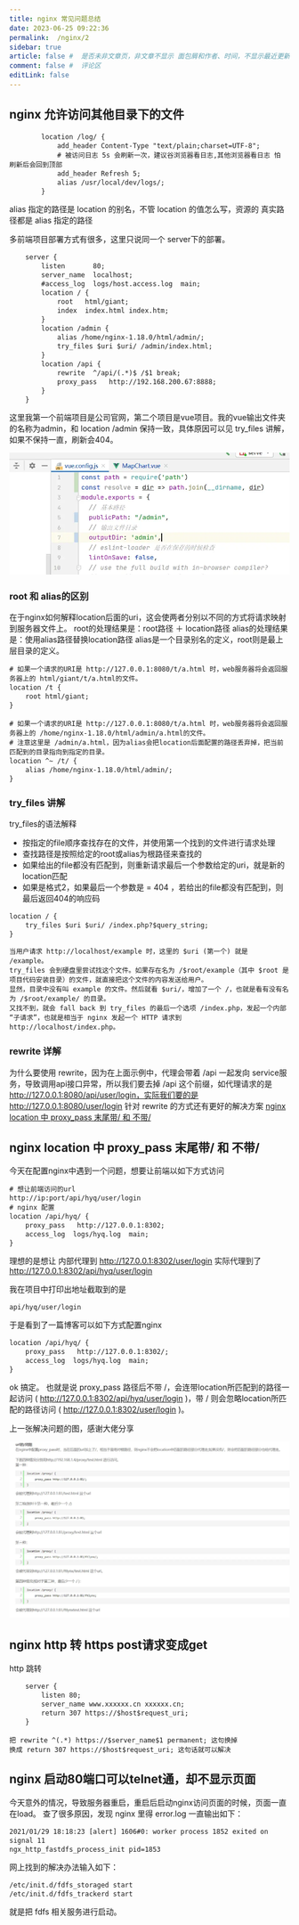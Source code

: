 ```yaml
---
title: nginx 常见问题总结
date: 2023-06-25 09:22:36
permalink:  /nginx/2
sidebar: true
article: false #  是否未非文章页，非文章不显示 面包屑和作者、时间，不显示最近更新栏，不会参与到最近更新文章的数据计算中
comment: false #  评论区
editLink: false
---
```




## nginx 允许访问其他目录下的文件
```
        location /log/ {
            add_header Content-Type "text/plain;charset=UTF-8";
            # 被访问日志 5s 会刷新一次，建议谷浏览器看日志,其他浏览器看日志 怕 刷新后会回到顶部
            add_header Refresh 5;
            alias /usr/local/dev/logs/;
        }
```
alias 指定的路径是 location 的别名，不管 location 的值怎么写，资源的 真实路径都是 alias 指定的路径

多前端项目部署方式有很多，这里只说同一个 server下的部署。
```
    server {
        listen       80;
        server_name  localhost;
        #access_log  logs/host.access.log  main;
        location / {
            root   html/giant;
            index  index.html index.htm;
        }
        location /admin {
            alias /home/nginx-1.18.0/html/admin/;
            try_files $uri $uri/ /admin/index.html;
        }
        location /api {
            rewrite  ^/api/(.*)$ /$1 break;
            proxy_pass   http://192.168.200.67:8888;
        }
    }

```
这里我第一个前端项目是公司官网，第二个项目是vue项目。我的vue输出文件夹的名称为admin，和 location /admin 保持一致，具体原因可以见 try_files 讲解，如果不保持一直，刷新会404。

![](/assets/img/nginx/2/img_1.png)

### root 和 alias的区别
在于nginx如何解释location后面的uri，这会使两者分别以不同的方式将请求映射到服务器文件上。
root的处理结果是：root路径 ＋ location路径
alias的处理结果是：使用alias路径替换location路径
alias是一个目录别名的定义，root则是最上层目录的定义。
```
# 如果一个请求的URI是 http://127.0.0.1:8080/t/a.html 时，web服务器将会返回服务器上的 html/giant/t/a.html的文件。
location /t {
	root html/giant;
}

# 如果一个请求的URI是 http://127.0.0.1:8080/t/a.html 时，web服务器将会返回服务器上的 /home/nginx-1.18.0/html/admin/a.html的文件。
# 注意这里是 /admin/a.html，因为alias会把location后面配置的路径丢弃掉，把当前匹配到的目录指向到指定的目录。
location ^~ /t/ {
	alias /home/nginx-1.18.0/html/admin/;
}
```

### try_files 讲解
try_files的语法解释
* 按指定的file顺序查找存在的文件，并使用第一个找到的文件进行请求处理
* 查找路径是按照给定的root或alias为根路径来查找的
* 如果给出的file都没有匹配到，则重新请求最后一个参数给定的uri，就是新的location匹配
* 如果是格式2，如果最后一个参数是 = 404 ，若给出的file都没有匹配到，则最后返回404的响应码
```
location / {
    try_files $uri $uri/ /index.php?$query_string;
}
```
```
当用户请求 http://localhost/example 时，这里的 $uri (第一个) 就是 /example。 
try_files 会到硬盘里尝试找这个文件。如果存在名为 /$root/example（其中 $root 是项目代码安装目录）的文件，就直接把这个文件的内容发送给用户。 
显然，目录中没有叫 example 的文件。然后就看 $uri/，增加了一个 /，也就是看有没有名为 /$root/example/ 的目录。 
又找不到，就会 fall back 到 try_files 的最后一个选项 /index.php，发起一个内部 “子请求”，也就是相当于 nginx 发起一个 HTTP 请求到 http://localhost/index.php。
```
### rewrite 详解
为什么要使用 rewrite，因为在上面示例中，代理会带着 /api 一起发向 service服务，导致调用api接口异常，所以我们要去掉 /api 这个前缀，如代理请求的是 http://127.0.0.1:8080/api/user/login，实际我们要的是 http://127.0.0.1:8080/user/login
针对 rewrite 的方式还有更好的解决方案 [nginx location 中 proxy_pass 末尾带/ 和 不带/](https://www.jianshu.com/p/82ed25e6862f)


## nginx location 中 proxy_pass 末尾带/ 和 不带/
今天在配置nginx中遇到一个问题，想要让前端以如下方式访问

```
# 想让前端访问的url
http://ip:port/api/hyq/user/login
# nginx 配置
location /api/hyq/ {
    proxy_pass   http://127.0.0.1:8302;
    access_log  logs/hyq.log  main;
}
```
理想的是想让 内部代理到 http://127.0.0.1:8302/user/login
实际代理到了 http://127.0.0.1:8302/api/hyq/user/login

我在项目中打印出地址截取到的是

```
api/hyq/user/login
```

于是看到了一篇博客可以如下方式配置nginx

```
location /api/hyq/ {
    proxy_pass   http://127.0.0.1:8302/;
    access_log  logs/hyq.log  main;
}
```

ok 搞定。
也就是说 proxy_pass 路径后不带 /，会连带location所匹配到的路径一起访问 ( http://127.0.0.1:8302/api/hyq/user/login )，带 / 则会忽略location所匹配的路径访问 ( http://127.0.0.1:8302/user/login )。

上一张解决问题的图，感谢大佬分享

![](/assets/img/nginx/2/img.png)

## nginx http 转 https post请求变成get

http 跳转
```
    server {
        listen 80;
        server_name www.xxxxxx.cn xxxxxx.cn;   
        return 307 https://$host$request_uri;
    }

把 rewrite ^(.*) https://$server_name$1 permanent; 这句换掉
换成 return 307 https://$host$request_uri; 这句话就可以解决
```

## nginx 启动80端口可以telnet通，却不显示页面

今天意外的情况，导致服务器重启，重启后启动nginx访问页面的时候，页面一直在load。
查了很多原因，发现 nginx 里得 error.log 一直输出如下：
```
2021/01/29 18:18:23 [alert] 1606#0: worker process 1852 exited on signal 11
ngx_http_fastdfs_process_init pid=1853
```
网上找到的解决办法输入如下：
```
/etc/init.d/fdfs_storaged start
/etc/init.d/fdfs_trackerd start
```
就是把 fdfs 相关服务进行启动。

